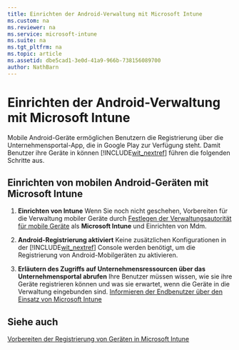 ```yaml
---
title: Einrichten der Android-Verwaltung mit Microsoft Intune
ms.custom: na
ms.reviewer: na
ms.service: microsoft-intune
ms.suite: na
ms.tgt_pltfrm: na
ms.topic: article
ms.assetid: dbe5cad1-3e0d-41a9-966b-738156089700
author: NathBarn
---
```

# Einrichten der Android-Verwaltung mit Microsoft Intune
Mobile Android-Geräte ermöglichen Benutzern die Registrierung über die Unternehmensportal-App, die in Google Play zur Verfügung steht. Damit Benutzer ihre Geräte in können [!INCLUDE[wit_nextref](../Token/wit_nextref_md.md)] führen die folgenden Schritte aus.

## Einrichten von mobilen Android-Geräten mit Microsoft Intune

1.  **Einrichten von Intune**
    Wenn Sie noch nicht geschehen, Vorbereiten für die Verwaltung mobiler Geräte durch  [Festlegen der Verwaltungsautorität für mobile Geräte](https://technet.microsoft.com/library/mt346013.aspx) als **Microsoft Intune** und Einrichten von Mdm.

2.  **Android-Registrierung aktiviert**
    Keine zusätzlichen Konfigurationen in der [!INCLUDE[wit_nextref](../Token/wit_nextref_md.md)] Console werden benötigt, um die Registrierung von Android-Mobilgeräten zu aktivieren.

3.  **Erläutern des Zugriffs auf Unternehmensressourcen über das Unternehmensportal abrufen**
    Ihre Benutzer müssen wissen, wie sie ihre Geräte registrieren können und was sie erwartet, wenn die Geräte in die Verwaltung eingebunden sind. [Informieren der Endbenutzer über den Einsatz von Microsoft Intune](../Topic/What-to-tell-your-end-users-about-using-Microsoft-Intune.md)

## Siehe auch
[Vorbereiten der Registrierung von Geräten in Microsoft Intune](../Topic/Get-ready-to-enroll-devices-in-Microsoft-Intune.md)



<!--HONumber=Mar16_HO2-->



